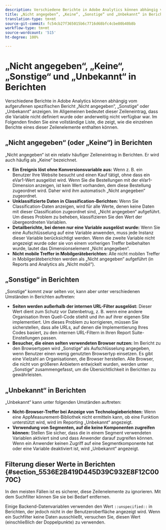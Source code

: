 ```yaml
---
description: Verschiedene Berichte in Adobe Analytics können abhängig vom aufgerufenen spezifischen Bericht „Nicht angegeben“, „Keine“, „Sonstige“ oder „Unbekannt“ anzeigen. Im Allgemeinen bedeutet dieser Zeileneintrag, dass die Variable nicht definiert wurde oder anderweitig nicht verfügbar war.
title: „Nicht angegeben“, „Keine“, „Sonstige“ und „Unbekannt“ in Berichten
translation-type: tm+mt
source-git-commit: fc54cb27f365015b6c7716d68bfc4cbe80b40b8b
workflow-type: tm+mt
source-wordcount: '515'
ht-degree: 100%

---
```



# „Nicht angegeben“, „Keine“, „Sonstige“ und „Unbekannt“ in Berichten

Verschiedene Berichte in Adobe Analytics können abhängig vom aufgerufenen spezifischen Bericht „Nicht angegeben“, „Sonstige“ oder „Unbekannt“ anzeigen. Im Allgemeinen bedeutet dieser Zeileneintrag, dass die Variable nicht definiert wurde oder anderweitig nicht verfügbar war. Im Folgenden finden Sie eine vollständige Liste, die zeigt, wie die einzelnen Berichte eines dieser Zeilenelemente enthalten können.

## „Nicht angegeben“ (oder „Keine“) in Berichten

„Nicht angegeben“ ist ein relativ häufiger Zeileneintrag in Berichten. Er wird auch häufig als „Keine“ bezeichnet.

* **Ein Ereignis löst ohne Konversionsvariable aus:** Wenn z. B. ein Benutzer Ihre Website besucht und einen Kauf tätigt, ohne dass ein eVar1-Wert ausgelöst wird. Wenn Sie die Bestellungen mit der eVar1-Dimension anzeigen, ist kein Wert vorhanden, dem diese Bestellung zugeordnet wird. Daher wird ihm automatisch „Nicht angegeben“ zugeordnet.
* **Unklassifizierte Daten in Classification-Berichten:** Wenn Sie Classification-Daten anzeigen, wird für alle Werte, denen keine Daten mit dieser Classification zugeordnet sind, „Nicht angegeben“ aufgeführt. Um dieses Problem zu beheben, klassifizieren Sie den Wert der übergeordneten Variablen.
* **Detailberichte, bei denen nur eine Variable ausgelöst wurde:** Wenn Sie eine Aufschlüsselung auf eine Variable anwenden, muss jede Instanz dieser Variable berücksichtigt werden. Wenn die zweite Variable nicht angezeigt wurde oder sie von einem vorherigen Treffer beibehalten wurde, lautet das Dimensionselement „Nicht angegeben“.
* **Nicht mobile Treffer in Mobilgeräteberichten:** Alle nicht mobilen Treffer in Mobilgeräteberichten werden als „Nicht angegeben“ aufgeführt (in Reports and Analytics als „Nicht mobil“).

## „Sonstige“ in Berichten

„Sonstige“ kommt zwar selten vor, kann aber unter verschiedenen Umständen in Berichten auftreten:

* **Seiten werden außerhalb der internen URL-Filter ausgelöst:** Dieser Wert dient zum Schutz vor Datenbetrug, z. B. wenn eine andere Organisation Ihren Quell-Code stiehlt und ihn auf ihrer eigenen Site implementiert. Um dieses Problem zu korrigieren, müssen Sie sicherstellen, dass alle URLs, auf denen die Implementierung Ihres Codes basiert, zu den internen URL-Filtern in Ihren Report Suite-Einstellungen passen.
* **Besucher, die einen selten verwendeten Browser nutzen:** Im Bericht zu den Browsertypen wird „Sonstige“ als Aufschlüsselung angegeben, wenn Benutzer einen wenig genutzten Browsertyp einsetzen. Es gibt eine Vielzahl an Organisationen, die Browser herstellen. Alle Browser, die nicht von größeren Anbietern entwickelt wurden, werden unter „Sonstige“ zusammengefasst, um die Übersichtlichkeit in Berichten zu gewährleisten.

## „Unbekannt“ in Berichten

„Unbekannt“ kann unter folgenden Umständen auftreten:

* **Nicht-Browser-Treffer bei Anzeige von Technologieberichten:** Wenn eine AppMeasurement-Bibliothek nicht ermitteln kann, ob eine Funktion unterstützt wird, wird im Reporting „Unbekannt“ angezeigt.
* **Verwendung von Segmenten, auf die keine Komponenten zugreifen können:** Stellen Sie sicher, dass die in einem Segment verwendeten Variablen aktiviert sind und dass Anwender darauf zugreifen können. Wenn ein Anwender keinen Zugriff auf eine Segmentkomponente hat oder eine Variable deaktiviert ist, wird „Unbekannt“ angezeigt.

## Filterung dieser Werte in Berichten {#section_5536E2B419D445D39C932E8F12C0070C}

In den meisten Fällen ist es sicherer, diese Zeilenelemente zu ignorieren. Mit dem Suchfilter können Sie sie bei Bedarf entfernen.

Einige Backend-Datenvariablen verwenden den Wert `::unspecified::` in Berichten, der jedoch nicht in der Benutzeroberfläche angezeigt wird. Wenn ein Suchfilter keine Daten ausschließt, versuchen Sie, diesen Wert (einschließlich der Doppelpunkte) zu verwenden.
